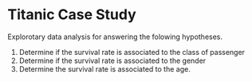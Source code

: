 # Titanic Case Study

Explorotary data analysis for answering the folowing hypotheses.

1. Determine if the survival rate is associated to the class of passenger
2. Determine if the survival rate is associated to the gender
3. Determine the survival rate is associated to the age.
